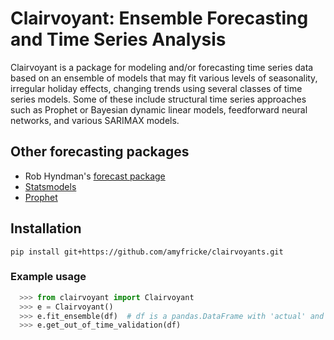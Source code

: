 # Clairvoyant: Ensemble Forecasting and Time Series Analysis

Clairvoyant is a package for modeling and/or forecasting time series data based on an ensemble of models that may fit various levels of seasonality, irregular holiday effects, changing trends using several classes of time series models. Some of these include structural time series approaches such as Prophet or Bayesian dynamic linear models, feedforward neural networks, and various SARIMAX models.

## Other forecasting packages

- Rob Hyndman's [forecast package](http://robjhyndman.com/software/forecast/)
- [Statsmodels](http://statsmodels.sourceforge.net/)
- [Prophet](https://facebook.github.io/prophet/)

## Installation

```shell
pip install git+https://github.com/amyfricke/clairvoyants.git
```

### Example usage

```python
  >>> from clairvoyant import Clairvoyant
  >>> e = Clairvoyant()
  >>> e.fit_ensemble(df)  # df is a pandas.DataFrame with 'actual' and 'dt' columns
  >>> e.get_out_of_time_validation(df)
  ```
